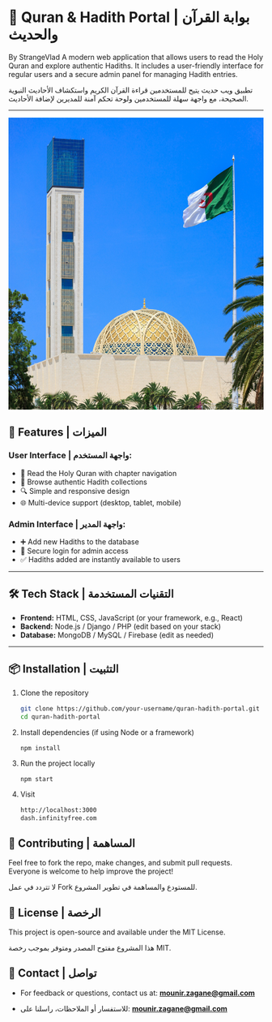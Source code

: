 # 🌙 Quran & Hadith Portal | بوابة القرآن والحديث
By StrangeVlad
A modern web application that allows users to read the Holy Quran and explore authentic Hadiths. It includes a user-friendly interface for regular users and a secure admin panel for managing Hadith entries.

تطبيق ويب حديث يتيح للمستخدمين قراءة القرآن الكريم واستكشاف الأحاديث النبوية الصحيحة، مع واجهة سهلة للمستخدمين ولوحة تحكم آمنة للمديرين لإضافة الأحاديث.

---

![Image](images/pexels-djamel-ramdani-84328305-15844943.jpg)

## 🚀 Features | الميزات

### User Interface | واجهة المستخدم:

- 📖 Read the Holy Quran with chapter navigation
- 🕋 Browse authentic Hadith collections
- 🔍 Simple and responsive design
- 🌐 Multi-device support (desktop, tablet, mobile)

### Admin Interface | واجهة المدير:

- ➕ Add new Hadiths to the database
- 🔐 Secure login for admin access
- ✅ Hadiths added are instantly available to users

---

## 🛠️ Tech Stack | التقنيات المستخدمة

- **Frontend:** HTML, CSS, JavaScript (or your framework, e.g., React)
- **Backend:** Node.js / Django / PHP (edit based on your stack)
- **Database:** MongoDB / MySQL / Firebase (edit as needed)

---

## 📦 Installation | التثبيت

1. Clone the repository
   ```bash
   git clone https://github.com/your-username/quran-hadith-portal.git
   cd quran-hadith-portal
   ```
2. Install dependencies (if using Node or a framework)
   ```
   npm install
   ```
3. Run the project locally
   ```
   npm start
   ```
4. Visit

   ```
   http://localhost:3000
   dash.infinityfree.com
   ```

## 🤝 Contributing | المساهمة

Feel free to fork the repo, make changes, and submit pull requests.
Everyone is welcome to help improve the project!

لا تتردد في عمل Fork للمستودع والمساهمة في تطوير المشروع.

## 📜 License | الرخصة

This project is open-source and available under the MIT License.

هذا المشروع مفتوح المصدر ومتوفر بموجب رخصة MIT.

## 📧 Contact | تواصل

- For feedback or questions, contact us at:
  **mounir.zagane@gmail.com**

- للاستفسار أو الملاحظات، راسلنا على: **mounir.zagane@gmail.com**

